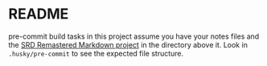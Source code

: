 # README

pre-commit build tasks in this project assume you have your notes files and the [SRD Remastered Markdown project](https://github.com/OldManUmby/DND.SRD.Wiki) in the directory above it. Look in `.husky/pre-commit` to see the expected file structure.
